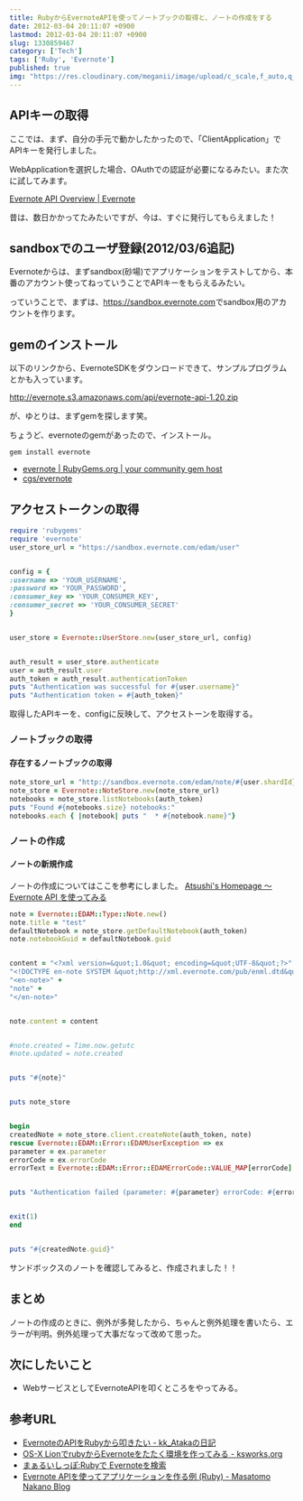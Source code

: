 ```yaml
---
title: RubyからEvernoteAPIを使ってノートブックの取得と、ノートの作成をする
date: 2012-03-04 20:11:07 +0900
lastmod: 2012-03-04 20:11:07 +0900
slug: 1330859467
category: ['Tech']
tags: ['Ruby', 'Evernote']
published: true
img: "https://res.cloudinary.com/meganii/image/upload/c_scale,f_auto,q_auto,w_300/v1514031264/thumbnail_tech.png"
---
```


## APIキーの取得

ここでは、まず、自分の手元で動かしたかったので、「ClientApplication」でAPIキーを発行しました。

WebApplicationを選択した場合、OAuthでの認証が必要になるみたい。また次に試してみます。

<a href="http://www.evernote.com/about/developer/api/#key">Evernote API Overview | Evernote</a>

昔は、数日かかってたみたいですが、今は、すぐに発行してもらえました！


## sandboxでのユーザ登録(2012/03/6追記)

Evernoteからは、まずsandbox(砂場)でアプリケーションをテストしてから、本番のアカウント使ってねっていうことでAPIキーをもらえるみたい。

っていうことで、まずは、<a href="https://sandbox.evernote.com/">https://sandbox.evernote.com</a>でsandbox用のアカウントを作ります。


## gemのインストール

以下のリンクから、EvernoteSDKをダウンロードできて、サンプルプログラムとかも入っています。

<a href="http://evernote.s3.amazonaws.com/api/evernote-api-1.20.zip">http://evernote.s3.amazonaws.com/api/evernote-api-1.20.zip</a>

が、ゆとりは、まずgemを探します笑。

ちょうど、evernoteのgemがあったので、インストール。

```
gem install evernote
```

- <a href="http://rubygems.org/gems/evernote">evernote | RubyGems.org | your community gem host</a>
- <a href="https://github.com/cgs/evernote">cgs/evernote</a>


## アクセストークンの取得

```ruby
require 'rubygems'
require 'evernote'
user_store_url = "https://sandbox.evernote.com/edam/user"


config = {
:username => 'YOUR_USERNAME',
:password => 'YOUR_PASSWORD',
:consumer_key => 'YOUR_CONSUMER_KEY',
:consumer_secret => 'YOUR_CONSUMER_SECRET'
}


user_store = Evernote::UserStore.new(user_store_url, config)


auth_result = user_store.authenticate
user = auth_result.user
auth_token = auth_result.authenticationToken
puts "Authentication was successful for #{user.username}"
puts "Authentication token = #{auth_token}"
```


取得したAPIキーを、configに反映して、アクセストーンを取得する。



### ノートブックの取得


#### 存在するノートブックの取得

```ruby
note_store_url = "http://sandbox.evernote.com/edam/note/#{user.shardId}"
note_store = Evernote::NoteStore.new(note_store_url)
notebooks = note_store.listNotebooks(auth_token)
puts "Found #{notebooks.size} notebooks:"
notebooks.each { |notebook| puts "  * #{notebook.name}"}
```


### ノートの作成

#### ノートの新規作成

ノートの作成についてはここを参考にしました。
<a href="http://www.antun.net/tips/api/evernote.html">Atsushi&apos;s Homepage 〜 Evernote API を使ってみる</a>


```ruby
note = Evernote::EDAM::Type::Note.new()
note.title = "test"
defaultNotebook = note_store.getDefaultNotebook(auth_token)
note.notebookGuid = defaultNotebook.guid


content = "<?xml version=&quot;1.0&quot; encoding=&quot;UTF-8&quot;?>" +
"<!DOCTYPE en-note SYSTEM &quot;http://xml.evernote.com/pub/enml.dtd&quot;>" +
"<en-note>" +
"note" +
"</en-note>"


note.content = content


#note.created = Time.now.getutc
#note.updated = note.created


puts "#{note}"


puts note_store


begin
createdNote = note_store.client.createNote(auth_token, note)
rescue Evernote::EDAM::Error::EDAMUserException => ex
parameter = ex.parameter
errorCode = ex.errorCode
errorText = Evernote::EDAM::Error::EDAMErrorCode::VALUE_MAP[errorCode]


puts "Authentication failed (parameter: #{parameter} errorCode: #{errorText})"


exit(1)
end


puts "#{createdNote.guid}"
```

サンドボックスのノートを確認してみると、作成されました！！


## まとめ
ノートの作成のときに、例外が多発したから、ちゃんと例外処理を書いたら、エラーが判明。例外処理って大事だなって改めて思った。

## 次にしたいこと
    
- WebサービスとしてEvernoteAPIを叩くところをやってみる。



## 参考URL

- [EvernoteのAPIをRubyから叩きたい \- kk\_Atakaの日記](http://gosyujin.hatenablog.com/entry/20111227/1324911671)
- [OS\-X LionでrubyからEvernoteをたたく環境を作ってみる \- ksworks\.org](https://www.ksworks.org/2011/11/os-x-lion-de-ruby-evernote.html)
- [まぁるいしっぽ:Rubyで Evernoteを検索](http://maarui.doorblog.jp/archives/3159878.html)
- [Evernote APIを使ってアプリケーションを作る例 \(Ruby\) \- Masatomo Nakano Blog](http://blog.madoro.org/mn/13)